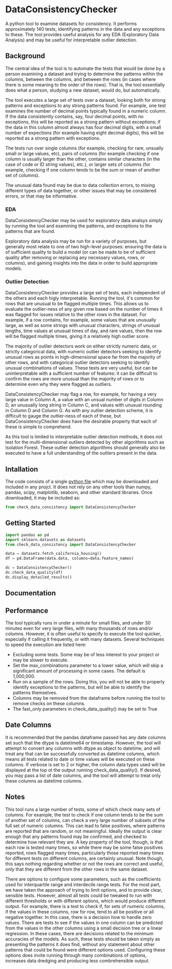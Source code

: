 # DataConsistencyChecker
A python tool to examine datasets for consistency. It performs approximately 140 tests, identifying patterns in the data and any exceptions to these. The tool provides useful analysis for any EDA (Exploratory Data Analysis) and may be useful for interpretable outlier detection.

## Background

The central idea of the tool is to automate the tests that would be done by a person examining a dataset and trying to determine the patterns within the columns, between the columns, and between the rows (in cases where there is some meaning to the order of the rows). That is, the tool essentially does what a person, studying a new dataset, would do, but automatically. 

The tool executes a large set of tests over a dataset, looking both for strong patterns and exceptions to any strong patterns found. For example, one test examines the number of decimal points typically found in a numeric column. If the data consistently contains, say, four decimal points, with no exceptions, this will be reported as a strong pattern without exceptions; if the data in this column almost always has four decimal digits, with a small number of expections (for example having eight decimal digits), this will be reported as a strong pattern with exceptions. 

The tests run over single columns (for example, checking for rare, unsually small or large values, etc), pairs of columns (for example checking if one column is usually larger than the other, contains similar characters (in the case of code or ID string values), etc.), or larger sets of columns (for example, checking if one column tends to be the sum or mean of another set of columns). 

The unusual data found may be due to data collection errors, to mixing different types of data together, or other issues that may be considered errors, or that may be informative. 

### EDA

DataConsistencyChecker may be used for exploratory data analsys simply by running the tool and examining the patterns, and exceptions to the patterns that are found.

Exploratory data analysis may be run for a variety of purposes, but generally most relate to one of two high-level purposes: ensuring the data is of sufficient quality to build a model (or can be made to be of sufficient quality after removing or replacing any necessary values, rows, or columns), and gaining insights into the data in order to build appropriate models. 

### Outlier Detection

DataConsistencyChecker provides a large set of tests, each independent of the others and each higly interpretable. Running the tool, it's common for rows that are unusual to be flagged multiple times. This allows us to evaluate the outlier-ness of any given row based on the number of times it was flagged for issues relative to the other rows in the dataset. For example, if a row contains, for example, some values that are unusually large, as well as some strings with unusual characters, strings of unusual lengths, time values at unusual times of day, and rare values, then the row will be flagged multiple times, giving it a relatively high outlier score. 

The majority of outlier detectors work on either strictly numeric data, or strictly categorical data, with numeric outlier detectors seeking to identify unusual rows as points in high-dimensional space far from the majority of other rows, and with categorical outlier detectors seeking to identify unusual combinations of values. These tests are very useful, but can be uninterpretable with a sufficient number of features: it can be difficult to confirm the rows are more unusual than the majority of rows or to determine even why they were flagged as outliers. 

DataConsistencyChecker may flag a row, for example, for having a very large value in Column A, a value with an unsual number of digits in Column D, an unusually long string in Column C, and values with unusual rounding in Column D and Column G. As with any outlier detection scheme, it is difficult to gauge the outlier-ness of each of these, but DataConsistencyChecker does have the desirable property that each of these is simple to comprehend. 

As this tool is limited to interpretable outlier detection methods, it does not test for the multi-dimensional outliers detected by other algorithms such as Isolation Forest. These outlier detection algorithms should generally also be executed to have a full understanding of the outliers present in the data. 

## Intallation
The code consists of a single [python file](https://github.com/Brett-Kennedy/DataConsistencyChecker/blob/main/check_data_consistency.py) which may be downloaded and included in any projct. It does not rely on any other tools than numpy, pandas, scipy, matplotlib, seaborn, and other standard libraries. Once downloaded, it may be included as:

```python
from check_data_consistency import DataConsistencyChecker
```

## Getting Started

```python
import pandas as pd
import sklearn.datasets as datasets
from check_data_consistency import DataConsistencyChecker

data = datasets.fetch_california_housing()
df = pd.DataFrame(data.data, columns=data.feature_names)

dc = DataConsistencyChecker()
dc.check_data_quality(df)
dc.display_detailed_results()
```

## Documentation

## Performance

The tool typically runs in under a minute for small files, and under 30 minutes even for very large files, with many thousands of rows and/or columns. However, it is
often useful to specify to execute the tool quicker, especially if calling it frequently, or with many datasets. Several techniques to speed the execution are listed here:

- Excluding some tests. Some may be of less interest to your project or may be slower to execute.  
- Set the max_combinations parameter to a lower value, which will skip a significant amount of processing in some cases. The default is 1,000,000. 
- Run on a sample of the rows. Doing this, you will not be able to properly identify exceptions to the patterns, but will be able to identify the patterns themselves. 
- Columns may be removed from the dataframe before running the tool to remove checks on these columns. 
- The fast_only parameters in check_data_quality() may be set to True

## Date Columns

It is recommended that the pandas dataframe passed has any date columns set such that the dtype is datetime64 or timestamp. However, the tool will attempt to convert any columns with dtype as object to datetime, and will treat any that can be successfully converted as datetime columns, which means all tests related to date or time values will be executed on these columns. If verbose is set to 2 or higher, the column data types used will be displayed at the top ot the output running check_data_quality(). If desired, you may pass a list of date columns, and the tool will attempt to treat only these columns as datetime columns. 


## Notes

This tool runs a large number of tests, some of which check many sets of columns. For example, the test to check if one column tends to be the sum of another set of columns, can check a very large number of subsets of the full set of numeric columns. This can lead to false positives, where patterns are reported that are random, or not meaningful. Ideally the output is clear enough that any patterns found may be confirmed, and checked to determine how relevant they are. A key property of the tool, though, is that each row is tested many times, so while there may be some false positives reported, rows flagged many times, particularly those reported many times for different tests on different columns, are certainly unusual. Note though, this says nothing regarding whether or not the rows are correct and useful, only that they are different from the other rows in the same dataset. 

There are options to configure some parameters, such as the coefficients used for interquartile range and interdecile range tests. For the most part, we have taken the approach of trying to limit options, and to provide clear, sensible tests. However, almost all tests could be tweaked to run with different thresholds or with different options, which would produce different output. For example, there is a test to check if, for sets of numeric columns, if the values in these columns, row for row, tend to all be positive or all negative together. In this case, there is a decision how to handle zero values. There are tests to see if the values in one column can be predicted from the values in the other columns using a small decision tree or a linear regression. In these cases, there are decisions related to the minimum accuracies of the models. As such, these tests should be taken simply as presenting the patterns it does find, without any statement about other patterns that could be found were different options used. Configuring these options does invite running through many combinations of options, increases data dredging and producing less combrehensible output. 
